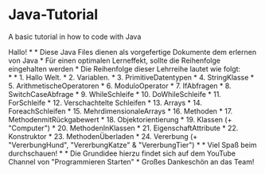 # Java-Tutorial
A basic tutorial in how to code with Java

Hallo!
		 * 
		 * Diese Java Files dienen als vorgefertige Dokumente dem erlernen von Java
		 * Für einen optimalen Lerneffekt, sollte die Reihenfolge eingehalten werden
		 * Die Reihenfolge dieser Lehrreihe lautet wie folgt:  
		 * 
		 * 		1. Hallo Welt. 
		 * 		2. Variablen. 
		 * 		3. PrimitiveDatentypen
		 * 		4. StringKlasse
		 * 		5. ArithmetischeOperatoren
		 * 		6. ModuloOperator
		 * 		7. IfAbfragen
		 * 		8. SwitchCaseAbfrage
		 * 		9. WhileSchleife
		 * 		10. DoWhileSchleife
		 * 		11. ForSchleife
		 * 		12. Verschachtelte Schleifen
		 * 		13. Arrays
		 * 		14. ForeachSchleifen
		 * 		15. MehrdimensionaleArrays
		 * 		16. Methoden
		 * 		17. MethodenmitRückgabewert
		 * 		18. Objektorientierung
		 * 		19. Klassen (+ "Computer")
		 * 		20. MethodenInKlassen
		 * 		21. EigenschaftAttribute
		 * 		22. Konstruktor
		 * 		23. MethodenÜberladen
		 * 		24. Vererbung (+ "VererbungHund", "VererbungKatze" & "VererbungTier")
		 * 
		 * Viel Spaß beim durchschauen!
		 * 
		 * Die Grundidee hierzu findet sich auf dem YouTube Channel von "Programmieren Starten"
		 * Großes Dankeschön an das Team!
